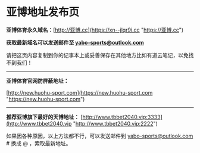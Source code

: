 # 亚博地址发布页
**亚博体育永久域名：**[http://亚博.cc](https://xn--jlqr9i.cc "https://亚博.cc")

**获取最新域名可以发送邮件至 yabo-sports@outlook.com**

请把这页内容复制到你的记事本上或妥善保存在其他地方比如有道云笔记，以免找不到我们！

------------

**亚博体育官网防屏蔽地址：**

[http://new.huohu-sport.com](https://new.huohu-sport.com "https://new.huohu-sport.com")


------------

**推荐亚博旗下最好的天博地址：**
[http://www.tbbet2040.vip:3333](http://www.tbbet2040.vip "http://www.tbbet2040.vip:2222")


如果因各种原因，以上方法都不行，可以发送邮件到 yabo-sports@outlook.com  # 换成 @ ，索取最新地址。
